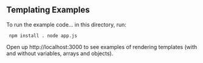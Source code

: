 Templating Examples
-----
To run the example code... in this directory, run:

<code><pre>
npm install .
node app.js
</pre></code>

Open up http://localhost:3000 to see examples of rendering templates (with and without variables, arrays and objects).

